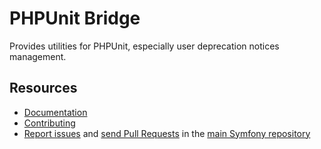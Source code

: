 PHPUnit Bridge
==============

Provides utilities for PHPUnit, especially user deprecation notices management.

Resources
---------

  * [Documentation](https://symfony.com/doc/current/components/phpunit_bridge.html)
  * [Contributing](https://symfony.com/doc/current/contributing/index.html)
  * [Report issues](https://github.com/oldpak/symfony/issues) and
    [send Pull Requests](https://github.com/oldpak/symfony/pulls)
    in the [main Symfony repository](https://github.com/oldpak/symfony)

